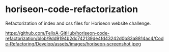 # horiseon-code-refactorization

Refactorization of index and css files for Horiseon website challenge.

https://github.com/FelixA-GitHub/horiseon-code-refactorization/blob/9dd9194b2dc742139de4fd43242d0b83a8814ac4/Code-Refactoring/Develop/assets/images/horiseon-screenshot.jpeg


